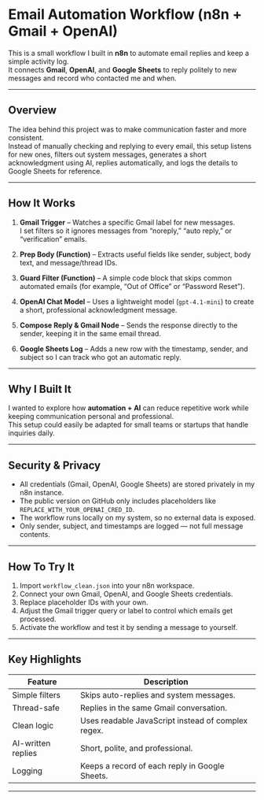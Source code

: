 # Email Automation Workflow (n8n + Gmail + OpenAI)

This is a small workflow I built in **n8n** to automate email replies and keep a simple activity log.  
It connects **Gmail**, **OpenAI**, and **Google Sheets** to reply politely to new messages and record who contacted me and when.

---

## Overview

The idea behind this project was to make communication faster and more consistent.  
Instead of manually checking and replying to every email, this setup listens for new ones, filters out system messages, generates a short acknowledgment using AI, replies automatically, and logs the details to Google Sheets for reference.

---

## How It Works

1. **Gmail Trigger** – Watches a specific Gmail label for new messages.  
   I set filters so it ignores messages from “noreply,” “auto reply,” or “verification” emails.

2. **Prep Body (Function)** – Extracts useful fields like sender, subject, body text, and message/thread IDs.

3. **Guard Filter (Function)** – A simple code block that skips common automated emails (for example, “Out of Office” or “Password Reset”).

4. **OpenAI Chat Model** – Uses a lightweight model (`gpt-4.1-mini`) to create a short, professional acknowledgment message.

5. **Compose Reply & Gmail Node** – Sends the response directly to the sender, keeping it in the same email thread.

6. **Google Sheets Log** – Adds a new row with the timestamp, sender, and subject so I can track who got an automatic reply.

---

## Why I Built It

I wanted to explore how **automation + AI** can reduce repetitive work while keeping communication personal and professional.  
This setup could easily be adapted for small teams or startups that handle inquiries daily.

---

## Security & Privacy

- All credentials (Gmail, OpenAI, Google Sheets) are stored privately in my n8n instance.  
- The public version on GitHub only includes placeholders like `REPLACE_WITH_YOUR_OPENAI_CRED_ID`.  
- The workflow runs locally on my system, so no external data is exposed.  
- Only sender, subject, and timestamps are logged — not full message contents.

---

## How To Try It

1. Import `workflow_clean.json` into your n8n workspace.  
2. Connect your own Gmail, OpenAI, and Google Sheets credentials.  
3. Replace placeholder IDs with your own.  
4. Adjust the Gmail trigger query or label to control which emails get processed.  
5. Activate the workflow and test it by sending a message to yourself.

---

## Key Highlights

| Feature | Description |
|----------|-------------|
| Simple filters | Skips auto-replies and system messages. |
| Thread-safe | Replies in the same Gmail conversation. |
| Clean logic | Uses readable JavaScript instead of complex regex. |
| AI-written replies | Short, polite, and professional. |
| Logging | Keeps a record of each reply in Google Sheets. |

---


